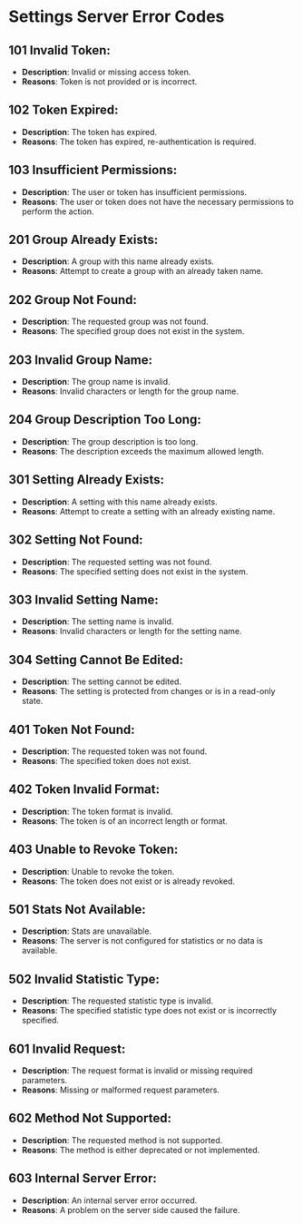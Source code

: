 # Settings Server Error Codes

## 101 Invalid Token:
- **Description**: Invalid or missing access token.
- **Reasons**: Token is not provided or is incorrect.

## 102 Token Expired:
- **Description**: The token has expired.
- **Reasons**: The token has expired, re-authentication is required.

## 103 Insufficient Permissions:
- **Description**: The user or token has insufficient permissions.
- **Reasons**: The user or token does not have the necessary permissions to perform the action.

## 201 Group Already Exists:
- **Description**: A group with this name already exists.
- **Reasons**: Attempt to create a group with an already taken name.

## 202 Group Not Found:
- **Description**: The requested group was not found.
- **Reasons**: The specified group does not exist in the system.

## 203 Invalid Group Name:
- **Description**: The group name is invalid.
- **Reasons**: Invalid characters or length for the group name.

## 204 Group Description Too Long:
- **Description**: The group description is too long.
- **Reasons**: The description exceeds the maximum allowed length.

## 301 Setting Already Exists:
- **Description**: A setting with this name already exists.
- **Reasons**: Attempt to create a setting with an already existing name.

## 302 Setting Not Found:
- **Description**: The requested setting was not found.
- **Reasons**: The specified setting does not exist in the system.

## 303 Invalid Setting Name:
- **Description**: The setting name is invalid.
- **Reasons**: Invalid characters or length for the setting name.

## 304 Setting Cannot Be Edited:
- **Description**: The setting cannot be edited.
- **Reasons**: The setting is protected from changes or is in a read-only state.

## 401 Token Not Found:
- **Description**: The requested token was not found.
- **Reasons**: The specified token does not exist.

## 402 Token Invalid Format:
- **Description**: The token format is invalid.
- **Reasons**: The token is of an incorrect length or format.

## 403 Unable to Revoke Token:
- **Description**: Unable to revoke the token.
- **Reasons**: The token does not exist or is already revoked.

## 501 Stats Not Available:
- **Description**: Stats are unavailable.
- **Reasons**: The server is not configured for statistics or no data is available.

## 502 Invalid Statistic Type:
- **Description**: The requested statistic type is invalid.
- **Reasons**: The specified statistic type does not exist or is incorrectly specified.

## 601 Invalid Request:
- **Description**: The request format is invalid or missing required parameters.
- **Reasons**: Missing or malformed request parameters.

## 602 Method Not Supported:
- **Description**: The requested method is not supported.
- **Reasons**: The method is either deprecated or not implemented.

## 603 Internal Server Error:
- **Description**: An internal server error occurred.
- **Reasons**: A problem on the server side caused the failure.

